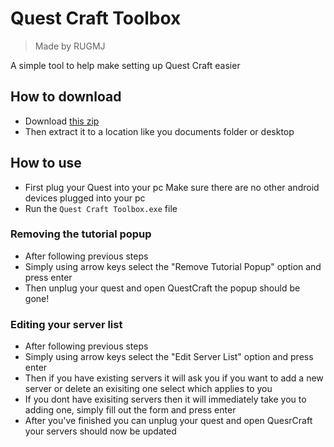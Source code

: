 # Quest Craft Toolbox

> Made by RUGMJ

A simple tool to help make setting up Quest Craft easier

## How to download

- Download [this zip](https://github.com/RUGMJ7443/Quest-Craft-Toolbox/archive/refs/heads/main.zip)
- Then extract it to a location like you documents folder or desktop

## How to use

- First plug your Quest into your pc
  Make sure there are no other android devices plugged into your pc
- Run the `Quest Craft Toolbox.exe` file

### Removing the tutorial popup

- After following previous steps
- Simply using arrow keys select the "Remove Tutorial Popup" option and press enter
- Then unplug your quest and open QuestCraft the popup should be gone!

### Editing your server list

- After following previous steps
- Simply using arrow keys select the "Edit Server List" option and press enter
- Then if you have existing servers it will ask you if you want to add a new server or delete an exisiting one select which applies to you
- If you dont have exisiting servers then it will immediately take you to adding one, simply fill out the form and press enter
- After you've finished you can unplug your quest and open QuesrCraft your servers should now be updated
